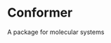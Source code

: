<!--
Copyright 2018-2025 Fragment Contributors
SPDX-License-Identifier: Apache-2.0
-->
# Conformer

A package for molecular systems